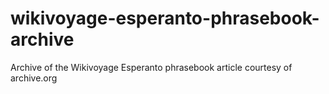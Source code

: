 # wikivoyage-esperanto-phrasebook-archive
Archive of the Wikivoyage Esperanto phrasebook article courtesy of archive.org

